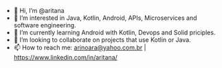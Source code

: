 - 👋 Hi, I’m @aritana
- 👀 I’m interested in Java, Kotlin, Android, APIs, Microservices and software engineering.
- 🌱 I’m currently learning Android with Kotlin, Devops and Solid priciples.
- 💞️ I’m looking to collaborate on projects that use Kotlin or Java.
- 📫 How to reach me: arinoara@yahoo.com.br | https://www.linkedin.com/in/aritana/

<!---
aritana/aritana is a ✨ special ✨ repository because its `README.md` (this file) appears on your GitHub profile.
You can click the Preview link to take a look at your changes.
--->

